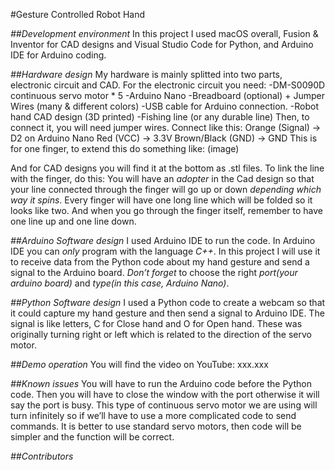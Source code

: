 #Gesture Controlled Robot Hand

*##Development environment*
In this project I used macOS overall,  Fusion & Inventor for CAD designs and Visual Studio Code for Python, and Arduino IDE for Arduino coding. 

*##Hardware design*
My hardware is mainly splitted into two parts, electronic circuit and CAD. 
For the electronic circuit you need: 
  -DM-S0090D continuous servo motor * 5
  -Arduino Nano
  -Breadboard (optional) + Jumper Wires (many & different colors)
  -USB cable for Arduino connection. 
  -Robot hand CAD design (3D printed)
  -Fishing line (or any durable line)
Then, to connect it, you will need jumper wires. Connect like this:
Orange (Signal) → D2 on Arduino Nano
Red (VCC) → 3.3V 
Brown/Black (GND) → GND 
This is for one finger, to extend this do something like:
(image)

And for CAD designs you will find it at the bottom as .stl files. 
To link the line with the finger, do this: 
You will have an *adopter* in the Cad design so that your line connected through the finger will go up or down *depending which way it spins*. Every finger will have one long line which will be folded so it looks like two. And when you go through the finger itself, remember to have one line up and one line down. 

*##Arduino Software design*
I used Arduino IDE to run the code. In Arduino IDE you can *only* program with the language *C++*. In this project I will use it to receive data from the Python code about my hand gesture and send a signal to the Arduino board. *Don’t forget* to choose the right *port(your arduino board)* and *type(in this case, Arduino Nano)*. 

*##Python Software design*
I used a Python code to create a webcam so that it could capture my hand gesture and then send a signal to Arduino IDE. The signal is like letters, C for Close hand and O for Open hand. These was originally turning right or left which is related to the direction of the servo motor. 

*##Demo operation*
You will find the video on YouTube: xxx.xxx

*##Known issues*
You will have to run the Arduino code before the Python code. Then you will have to close the window with the port otherwise it will say the port is busy. 
This type of continuous servo motor we are using will turn infinitely so if we’ll have to use a more complicated code to send commands. 
It is better to use standard servo motors, then code will be simpler and the function will be correct.

*##Contributors*
